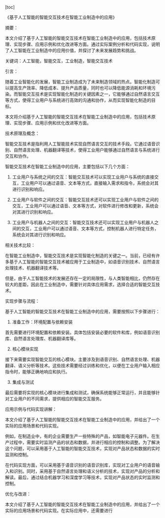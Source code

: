 
[toc]                    
                
                
《基于人工智能的智能交互技术在智能工业制造中的应用》

摘要：

本文介绍了基于人工智能的智能交互技术在智能工业制造中的应用，包括技术原理、实现步骤、应用示例和优化改进等方面。通过实际案例分析和代码实现，说明了人工智能在工业制造中的应用价值，并探讨了未来发展趋势和挑战。

关键词：人工智能，智能交互，工业制造，智能交互技术

引言：

随着工业智能化的发展，智能工业制造成为了未来制造领域的热点。智能化制造可以提高生产效率、降低成本、提升产品质量，同时也可以降低能源消耗和环境污染。而智能交互技术是实现智能化制造的关键因素之一，它能够通过自然语言交互等方式，使得工业用户与系统进行高效的沟通和协作，从而实现智能化制造的目标。

本文将介绍基于人工智能的智能交互技术在智能工业制造中的应用，包括技术原理、实现步骤、应用示例和优化改进等方面。

技术原理及概念：

智能交互技术是指利用人工智能技术实现自然语言交互的技术手段。它通过语音识别、自然语言处理、机器翻译等技术，使得工业用户能够通过自然语言与系统进行交互和协作。

智能交互技术在智能工业制造中的应用，主要包括以下几个方面：

1. 工业用户与系统之间的交互：智能交互技术可以实现工业用户与系统的直接交互，工业用户可以通过语音、文本等方式，直接输入需求和指令，系统会对其进行识别和响应。

2. 工业用户与软件之间的交互：智能交互技术还可以实现工业用户与软件之间的交互，工业用户可以通过语音、文本等方式，对软件进行修改和更新，系统会对其进行识别和响应。

3. 工业用户与机器人之间的交互：智能交互技术还可以实现工业用户与机器人之间的交互，工业用户可以通过语音、文本等方式，控制机器人进行特定任务，系统会对其进行识别和响应。

相关技术比较：

在智能工业制造中，智能交互技术是实现智能化制造的关键之一。当前，已经有许多基于人工智能的智能交互技术被应用于工业制造中，如语音识别技术、自然语言处理技术、机器翻译技术等。

但是，由于人工智能技术的发展还存在一定的局限性，与人类智能相比，仍然存在较大的差距，因此在工业制造中，需要针对具体应用需求，选择合适的智能交互技术。

实现步骤与流程：

基于人工智能的智能交互技术在智能工业制造中的应用，需要按照以下步骤进行：

1. 准备工作：环境配置与依赖安装

首先需要进行环境配置和依赖安装。具体包括安装必要的软件和库，例如语音识别库、自然语言处理库、机器翻译库等。

2. 核心模块实现

接下来需要实现智能交互的核心模块。主要涉及到语音识别、自然语言处理、机器翻译、语义分析等技术。这些技术需要经过训练和优化，以便在工业用户输入相应指令时，能够正确地响应和执行。

3. 集成与测试

最后需要将实现的核心模块进行集成和测试，确保系统能够正常运行，并且能够针对工业用户的不同需求，提供相应的智能交互服务。

应用示例与代码实现讲解：

本文介绍了基于人工智能的智能交互技术在智能工业制造中的应用，并给出了一个实际的应用场景和代码实现。

例如，在制造业中，有的企业需要生产一些特殊的产品，如智能电子元器件。在生产过程中，需要实时监测产品的状态和数据，并进行相应的控制和调整。为了解决这个问题，可以采用基于人工智能的智能交互技术，实现对产品状态和数据的实时监测和控制。

在代码实现方面，可以采用基于语音识别的语音识别库，实现对工业用户的语音输入和识别。同时，采用基于自然语言处理和语义分析的技术，实现对产品的分析和解读。最后，通过结合机器学习和深度学习等技术，实现对产品状态的实时监测和控制。

优化与改进：

本文介绍了基于人工智能的智能交互技术在智能工业制造中的应用，并给出了一个实际的应用场景和代码实现。在实际应用中，还需要进行

